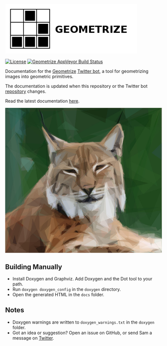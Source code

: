 [![Geometrize Logo](https://github.com/Tw1ddle/geometrize-twitter-bot-docs/blob/master/screenshots/logo.png?raw=true "Geometrize library logo")](https://www.geometrize.co.uk/)

[![License](https://img.shields.io/:license-mit-blue.svg?style=flat-square)](https://github.com/Tw1ddle/geometrize-twitter-bot-docs/blob/master/LICENSE)
[![Geometrize AppVeyor Build Status](https://ci.appveyor.com/api/projects/status/github/Tw1ddle/geometrize-twitter-bot-docs)](https://ci.appveyor.com/project/Tw1ddle/geometrize-twitter-bot-docs)

Documentation for the [Geometrize](https://www.geometrize.co.uk/) [Twitter bot](https://twitter.com/geometrizer), a tool for geometrizing images into geometric primitives.

The documentation is updated when this repository or the Twitter bot [repository](https://github.com/Tw1ddle/geometrize-twitter-bot) changes.

Read the latest documentation [here](https://botdocs.geometrize.co.uk).

[![Geometrized Lynx](https://github.com/Tw1ddle/geometrize-twitter-bot-docs/blob/master/screenshots/geometrized_lynx.jpg?raw=true "Geometrized Lynx, 400 triangles")](https://www.geometrize.co.uk/)

## Building Manually
 * Install Doxygen and Graphviz. Add Doxygen and the Dot tool to your path.
 * Run ```doxygen doxygen_config``` in the ```doxygen``` directory.
 * Open the generated HTML in the ```docs``` folder.

## Notes
 * Doxygen warnings are written to ```doxygen_warnings.txt``` in the ```doxygen``` folder.
 * Got an idea or suggestion? Open an issue on GitHub, or send Sam a message on [Twitter](https://twitter.com/Sam_Twidale).